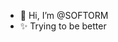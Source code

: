 - 👋 Hi, I’m @SOFTORM
- ✨ Trying to be better

<!---
SOFTORM/SOFTORM is a ✨ special ✨ repository because its `README.md` (this file) appears on your GitHub profile.
You can click the Preview link to take a look at your changes.
--->
